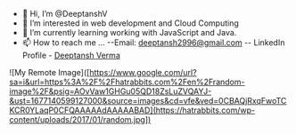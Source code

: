 - 👋 Hi, I’m @DeeptanshV
- 👀 I’m interested in web development and Cloud Computing
- 🌱 I’m currently learning working with JavaScript and Java.
- 📫 How to reach me ... 
--Email: deeptansh2996@gmail.com
-- LinkedIn Profile - [Deeptansh Verma](https://www.linkedin.com/in/deeptansh-verma-48241a1b8/)

![My Remote Image]([https://www.google.com/url?sa=i&url=https%3A%2F%2Fhatrabbits.com%2Fen%2Frandom-image%2F&psig=AOvVaw1GHGu05QD18ZsLuZVQAYJ-&ust=1677140599127000&source=images&cd=vfe&ved=0CBAQjRxqFwoTCKCR0YLaqP0CFQAAAAAdAAAAABAD](https://hatrabbits.com/wp-content/uploads/2017/01/random.jpg])
<!---
DeeptanshV/DeeptanshV is a ✨ special ✨ repository because its `README.md` (this file) appears on your GitHub profile.
You can click the Preview link to take a look at your changes.
--->
